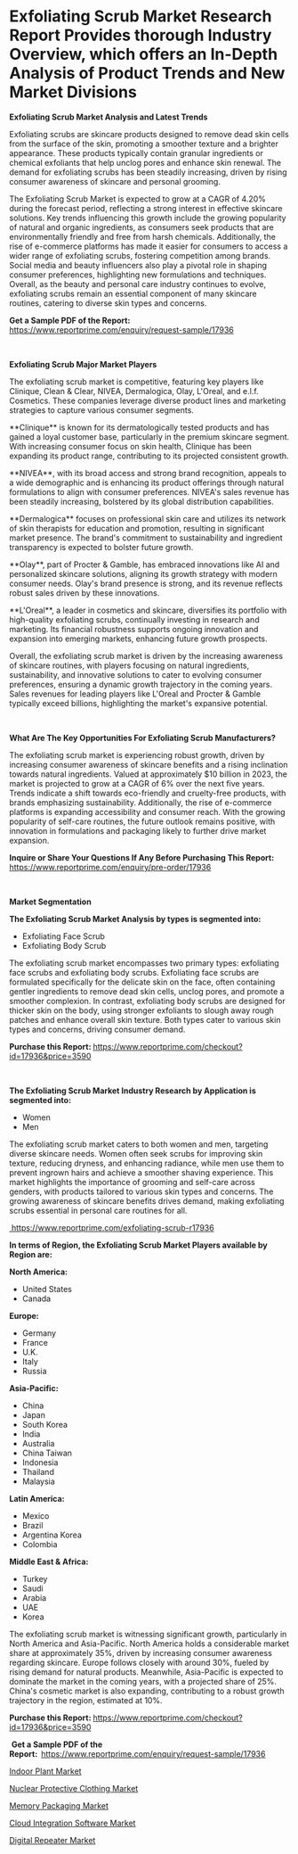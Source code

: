 <p><h1>Exfoliating Scrub Market Research Report Provides thorough Industry Overview, which offers an In-Depth Analysis of Product Trends and New Market Divisions</h1></p><p><strong>Exfoliating Scrub Market Analysis and Latest Trends</strong></p>
<p><p>Exfoliating scrubs are skincare products designed to remove dead skin cells from the surface of the skin, promoting a smoother texture and a brighter appearance. These products typically contain granular ingredients or chemical exfoliants that help unclog pores and enhance skin renewal. The demand for exfoliating scrubs has been steadily increasing, driven by rising consumer awareness of skincare and personal grooming. </p><p>The Exfoliating Scrub Market is expected to grow at a CAGR of 4.20% during the forecast period, reflecting a strong interest in effective skincare solutions. Key trends influencing this growth include the growing popularity of natural and organic ingredients, as consumers seek products that are environmentally friendly and free from harsh chemicals. Additionally, the rise of e-commerce platforms has made it easier for consumers to access a wider range of exfoliating scrubs, fostering competition among brands. Social media and beauty influencers also play a pivotal role in shaping consumer preferences, highlighting new formulations and techniques. Overall, as the beauty and personal care industry continues to evolve, exfoliating scrubs remain an essential component of many skincare routines, catering to diverse skin types and concerns.</p></p>
<p><strong>Get a Sample PDF of the Report:&nbsp;</strong> <a href="https://www.reportprime.com/enquiry/request-sample/17936?utm_campaign=9&utm_medium=2&utm_source=Github&utm_content=ia&utm_term=20112024&utm_id=exfoliating-scrub">https://www.reportprime.com/enquiry/request-sample/17936</a></p>
<p>&nbsp;</p>
<p><strong>Exfoliating Scrub Major Market Players</strong></p>
<p><p>The exfoliating scrub market is competitive, featuring key players like Clinique, Clean & Clear, NIVEA, Dermalogica, Olay, L'Oreal, and e.l.f. Cosmetics. These companies leverage diverse product lines and marketing strategies to capture various consumer segments.</p><p>**Clinique** is known for its dermatologically tested products and has gained a loyal customer base, particularly in the premium skincare segment. With increasing consumer focus on skin health, Clinique has been expanding its product range, contributing to its projected consistent growth.</p><p>**NIVEA**, with its broad access and strong brand recognition, appeals to a wide demographic and is enhancing its product offerings through natural formulations to align with consumer preferences. NIVEA's sales revenue has been steadily increasing, bolstered by its global distribution capabilities.</p><p>**Dermalogica** focuses on professional skin care and utilizes its network of skin therapists for education and promotion, resulting in significant market presence. The brand's commitment to sustainability and ingredient transparency is expected to bolster future growth.</p><p>**Olay**, part of Procter & Gamble, has embraced innovations like AI and personalized skincare solutions, aligning its growth strategy with modern consumer needs. Olay's brand presence is strong, and its revenue reflects robust sales driven by these innovations.</p><p>**L'Oreal**, a leader in cosmetics and skincare, diversifies its portfolio with high-quality exfoliating scrubs, continually investing in research and marketing. Its financial robustness supports ongoing innovation and expansion into emerging markets, enhancing future growth prospects.</p><p>Overall, the exfoliating scrub market is driven by the increasing awareness of skincare routines, with players focusing on natural ingredients, sustainability, and innovative solutions to cater to evolving consumer preferences, ensuring a dynamic growth trajectory in the coming years. Sales revenues for leading players like L'Oreal and Procter & Gamble typically exceed billions, highlighting the market's expansive potential.</p></p>
<p>&nbsp;</p>
<p><strong>What Are The Key Opportunities For Exfoliating Scrub Manufacturers?</strong></p>
<p><p>The exfoliating scrub market is experiencing robust growth, driven by increasing consumer awareness of skincare benefits and a rising inclination towards natural ingredients. Valued at approximately $10 billion in 2023, the market is projected to grow at a CAGR of 6% over the next five years. Trends indicate a shift towards eco-friendly and cruelty-free products, with brands emphasizing sustainability. Additionally, the rise of e-commerce platforms is expanding accessibility and consumer reach. With the growing popularity of self-care routines, the future outlook remains positive, with innovation in formulations and packaging likely to further drive market expansion.</p></p>
<p><strong>Inquire or Share Your Questions If Any Before Purchasing This Report:</strong> <a href="https://www.reportprime.com/enquiry/pre-order/17936?utm_campaign=9&utm_medium=2&utm_source=Github&utm_content=ia&utm_term=20112024&utm_id=exfoliating-scrub">https://www.reportprime.com/enquiry/pre-order/17936</a></p>
<p>&nbsp;</p>
<p><strong>Market Segmentation</strong></p>
<p><strong>The Exfoliating Scrub Market Analysis by types is segmented into:</strong></p>
<p><ul><li>Exfoliating Face Scrub</li><li>Exfoliating Body Scrub</li></ul></p>
<p><p>The exfoliating scrub market encompasses two primary types: exfoliating face scrubs and exfoliating body scrubs. Exfoliating face scrubs are formulated specifically for the delicate skin on the face, often containing gentler ingredients to remove dead skin cells, unclog pores, and promote a smoother complexion. In contrast, exfoliating body scrubs are designed for thicker skin on the body, using stronger exfoliants to slough away rough patches and enhance overall skin texture. Both types cater to various skin types and concerns, driving consumer demand.</p></p>
<p><strong>Purchase this Report:&nbsp;</strong><a href="https://www.reportprime.com/checkout?id=17936&price=3590&utm_campaign=9&utm_medium=2&utm_source=Github&utm_content=ia&utm_term=20112024&utm_id=exfoliating-scrub">https://www.reportprime.com/checkout?id=17936&price=3590</a></p>
<p>&nbsp;</p>
<p><strong>The Exfoliating Scrub Market Industry Research by Application is segmented into:</strong></p>
<p><ul><li>Women</li><li>Men</li></ul></p>
<p><p>The exfoliating scrub market caters to both women and men, targeting diverse skincare needs. Women often seek scrubs for improving skin texture, reducing dryness, and enhancing radiance, while men use them to prevent ingrown hairs and achieve a smoother shaving experience. This market highlights the importance of grooming and self-care across genders, with products tailored to various skin types and concerns. The growing awareness of skincare benefits drives demand, making exfoliating scrubs essential in personal care routines for all.</p></p>
<p><a href="https://www.reportprime.com/exfoliating-scrub-r17936?utm_campaign=9&utm_medium=2&utm_source=Github&utm_content=ia&utm_term=20112024&utm_id=exfoliating-scrub">&nbsp;https://www.reportprime.com/exfoliating-scrub-r17936</a></p>
<p><strong>In terms of Region, the Exfoliating Scrub Market Players available by Region are:</strong></p>
<p>
    <p> <strong> North America: </strong>
        <ul>
            <li>United States</li>
            <li>Canada</li>
        </ul>
        </p> 
    <p> <strong> Europe: </strong>
        <ul>
            <li>Germany</li>
            <li>France</li>
            <li>U.K.</li>
            <li>Italy</li>
            <li>Russia</li>
        </ul>
        </p> 
    <p> <strong> Asia-Pacific: </strong>
        <ul>
            <li>China</li>
            <li>Japan</li>
            <li>South Korea</li>
            <li>India</li>
            <li>Australia</li>
            <li>China Taiwan</li>
            <li>Indonesia</li>
            <li>Thailand</li>
            <li>Malaysia</li>
        </ul>
        </p> 
    <p> <strong> Latin America: </strong>
        <ul>
            <li>Mexico</li>
            <li>Brazil</li>
            <li>Argentina Korea</li>
            <li>Colombia</li>
        </ul>
        </p> 
    <p> <strong> Middle East & Africa: </strong>
        <ul>
            <li>Turkey</li>
            <li>Saudi</li>
            <li>Arabia</li>
            <li>UAE</li>
            <li>Korea</li>
        </ul>
    </p>
    </p>
<p><p>The exfoliating scrub market is witnessing significant growth, particularly in North America and Asia-Pacific. North America holds a considerable market share at approximately 35%, driven by increasing consumer awareness regarding skincare. Europe follows closely with around 30%, fueled by rising demand for natural products. Meanwhile, Asia-Pacific is expected to dominate the market in the coming years, with a projected share of 25%. China's cosmetic market is also expanding, contributing to a robust growth trajectory in the region, estimated at 10%.</p></p>
<p><strong>Purchase this Report: </strong><a href="https://www.reportprime.com/checkout?id=17936&price=3590&utm_campaign=9&utm_medium=2&utm_source=Github&utm_content=ia&utm_term=20112024&utm_id=exfoliating-scrub">https://www.reportprime.com/checkout?id=17936&price=3590</a></p>
<p>&nbsp;<strong>Get a Sample PDF of the Report:&nbsp;&nbsp;</strong><a href="https://www.reportprime.com/enquiry/request-sample/17936?utm_campaign=9&utm_medium=2&utm_source=Github&utm_content=ia&utm_term=20112024&utm_id=exfoliating-scrub">https://www.reportprime.com/enquiry/request-sample/17936</a></p>
<p><strong></strong></p>
<p><p><a href="https://github.com/hgf64gh/Market-Research-Report-List-1/blob/main/indoor-plant-market.md?utm_campaign=9&utm_medium=2&utm_source=Github&utm_content=ia&utm_term=20112024&utm_id=exfoliating-scrub">Indoor Plant Market</a></p><p><a href="https://github.com/marloy8/Market-Research-Report-List-6/blob/main/nuclear-protective-clothing-market.md?utm_campaign=9&utm_medium=2&utm_source=Github&utm_content=ia&utm_term=20112024&utm_id=exfoliating-scrub">Nuclear Protective Clothing Market</a></p><p><a href="https://issuu.com/reportprime-2/docs/memory-packaging-market-size-2030.p_314f7c6bbbb883?utm_campaign=9&utm_medium=2&utm_source=Github&utm_content=ia&utm_term=20112024&utm_id=exfoliating-scrub">Memory Packaging Market</a></p><p><a href="https://issuu.com/reportprime-2/docs/cloud-integration-software-market-s_53e083a776898e?utm_campaign=9&utm_medium=2&utm_source=Github&utm_content=ia&utm_term=20112024&utm_id=exfoliating-scrub">Cloud Integration Software Market</a></p><p><a href="https://www.linkedin.com/pulse/navigating-digital-repeater-market-expert-analysis-byvnc?utm_campaign=9&utm_medium=2&utm_source=Github&utm_content=ia&utm_term=20112024&utm_id=exfoliating-scrub">Digital Repeater Market</a></p></p>